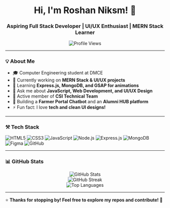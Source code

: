 <h1 align="center">Hi, I'm Roshan Niksm! 🚀</h1>  
<h3 align="center">Aspiring Full Stack Developer | UI/UX Enthusiast | MERN Stack Learner</h3>  

<p align="center">
  <img src="https://komarev.com/ghpvc/?username=roshanniksm&label=Profile%20Views&color=0e75b6&style=flat" alt="Profile Views" />
</p>

---

### **💡 About Me**
- 🎓 Computer Engineering student at DMCE  
- 🔭 Currently working on **MERN Stack & UI/UX projects**  
- 🌱 Learning **Express.js, MongoDB, and GSAP for animations**  
- 💬 Ask me about **JavaScript, Web Development, and UI/UX Design**  
- 🚀 Active member of **CSI Technical Team**  
- 🎯 Building a **Farmer Portal Chatbot** and an **Alumni HUB platform**  
- ⚡ Fun fact: I love **tech and clean UI designs!**  

---

### **⚒️ Tech Stack**
![HTML5](https://img.shields.io/badge/HTML5-%23E34F26.svg?style=flat&logo=html5&logoColor=white)
![CSS3](https://img.shields.io/badge/CSS3-%231572B6.svg?style=flat&logo=css3&logoColor=white)
![JavaScript](https://img.shields.io/badge/JavaScript-%23F7DF1E.svg?style=flat&logo=javascript&logoColor=black)
![Node.js](https://img.shields.io/badge/Node.js-%2343853D.svg?style=flat&logo=node.js&logoColor=white)
![Express.js](https://img.shields.io/badge/Express.js-%23000000.svg?style=flat&logo=express&logoColor=white)
![MongoDB](https://img.shields.io/badge/MongoDB-%2347A248.svg?style=flat&logo=mongodb&logoColor=white)
![Figma](https://img.shields.io/badge/Figma-%23F24E1E.svg?style=flat&logo=figma&logoColor=white)
![GitHub](https://img.shields.io/badge/GitHub-%23181717.svg?style=flat&logo=github&logoColor=white)

---

### **📊 GitHub Stats**
<p align="center">
  <img src="https://github-readme-stats.vercel.app/api?username=roshanniksm&show_icons=true&theme=radical&count_private=true" alt="GitHub Stats" />
  <br>
  <img src="https://github-readme-streak-stats.herokuapp.com/?user=roshanniksm&theme=radical" alt="GitHub Streak" />
  <br>
  <img src="https://github-readme-stats.vercel.app/api/top-langs/?username=roshanniksm&layout=compact&theme=radical" alt="Top Languages" />
</p>

---

⭐ **Thanks for stopping by! Feel free to explore my repos and contribute! 🚀**  
